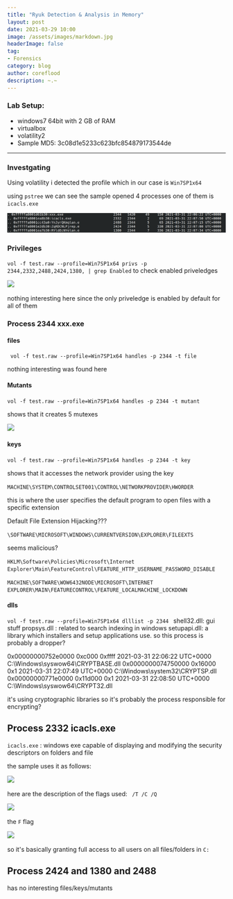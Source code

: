 ```yaml
---
title: "Ryuk Detection & Analysis in Memory"
layout: post
date: 2021-03-29 10:00
image: /assets/images/markdown.jpg
headerImage: false
tag:
- Forensics
category: blog
author: coreflood
description: ~.~
---
```


### Lab Setup:
- windows7 64bit with 2 GB of RAM
- virtualbox
- volatility2
- Sample MD5: 3c08d1e5233c623bfc854879173544de

---

### Investgating

Using volatility i detected the profile which in our case is ```Win7SP1x64```

using ```pstree``` we can see the sample opened 4 processes one of them is ```icacls.exe```


![](https://raw.githubusercontent.com/AlyaGomaa/blog/gh-pages/_posts/ryuk/1.png)


### Privileges

``` vol -f test.raw --profile=Win7SP1x64 privs -p 2344,2332,2488,2424,1380, | grep Enabled ``` to check enabled priveledges

![](https://raw.githubusercontent.com/AlyaGomaa/blog/gh-pages/_posts/ryuk/2.png)

nothing interesting here since the only priveledge is enabled by default for all of them 

### Process 2344 xxx.exe

#### files

``` vol -f test.raw --profile=Win7SP1x64 handles -p 2344 -t file```

nothing interesting was found here

#### Mutants

```vol -f test.raw --profile=Win7SP1x64 handles -p 2344 -t mutant```

shows that it creates 5 mutexes

![](https://raw.githubusercontent.com/AlyaGomaa/blog/gh-pages/_posts/ryuk/3.png)

####  keys

```vol -f test.raw --profile=Win7SP1x64 handles -p 2344 -t key```

shows that it accesses the network provider using the key 

```MACHINE\SYSTEM\CONTROLSET001\CONTROL\NETWORKPROVIDER\HWORDER```

this is where the user specifies the default program to open files with a specific extension

Default File Extension Hijacking???

```\SOFTWARE\MICROSOFT\WINDOWS\CURRENTVERSION\EXPLORER\FILEEXTS```

seems malicious?

```HKLM\Software\Policies\Microsoft\Internet Explorer\Main\FeatureControl\FEATURE_HTTP_USERNAME_PASSWORD_DISABLE```


```MACHINE\SOFTWARE\WOW6432NODE\MICROSOFT\INTERNET EXPLORER\MAIN\FEATURECONTROL\FEATURE_LOCALMACHINE_LOCKDOWN```

#### dlls

```vol -f test.raw --profile=Win7SP1x64 dlllist -p 2344 ```
shell32.dll: gui stuff
propsys.dll : related to search indexing in windows
setupapi.dll: a library which installers and setup applications use. so this process is probably a dropper?


0x00000000752e0000             0xc000             0xffff 2021-03-31 22:06:22 UTC+0000   C:\Windows\syswow64\CRYPTBASE.dll
0x0000000074750000            0x16000                0x1 2021-03-31 22:07:49 UTC+0000   C:\Windows\system32\CRYPTSP.dll
0x00000000771e0000           0x11d000                0x1 2021-03-31 22:08:50 UTC+0000   C:\Windows\syswow64\CRYPT32.dll

it's using cryptographic libraries so it's probably the process responsible for encrypting?

## Process 2332 icacls.exe

```icacls.exe``` : windows exe capable of displaying and modifying the security descriptors on folders and file

the sample uses it as follows:

![](https://raw.githubusercontent.com/AlyaGomaa/blog/gh-pages/_posts/ryuk/4.png)

here are the description of the flags used: ``` /T /C /Q```

![](https://raw.githubusercontent.com/AlyaGomaa/blog/gh-pages/_posts/ryuk/5.png)

the ```F``` flag

![](https://raw.githubusercontent.com/AlyaGomaa/blog/gh-pages/_posts/ryuk/6.png)

so it's basically granting full access to all users on all files/folders in ```C:```

## Process 2424 and 1380 and 2488
 has no interesting files/keys/mutants















